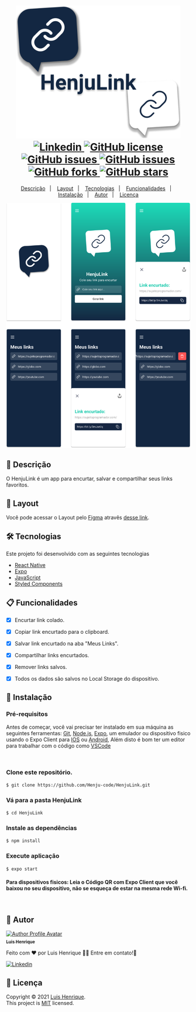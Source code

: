 <h1 align="center">
  <img width="450px" src="./.github/assets/logo.svg" />
  <br />
  <a href="https://www.linkedin.com/in/luis-henrique-0599b8178">
    <img alt="Linkedin" src="https://img.shields.io/badge/-Luis%20Henrique-29B6D1?label=Linkedin&logo=linkedin&style=flat-square">
  </a>
  <a href="https://github.com/Henju-code/HenjuLink/blob/master/LICENSE">
    <img alt="GitHub license" src="https://img.shields.io/github/license/henju-code/HenjuLink?color=29B6D1&style=flat-square">
  </a>
  <a href="https://github.com/henju-code/HenjuLink/issues">
    <img alt="GitHub issues" src="https://img.shields.io/github/issues/henju-code/HenjuLink?color=29B6D1&style=flat-square">
  </a>
  <a href="https://github.com/henju-code/HenjuLink/issues?q=is%3Aissue+is%3Aclosed">
    <img alt="GitHub issues" src="https://badgen.net/github/closed-issues/henju-code/HenjuLink?color=29B6D1&style=flat-square">
  </a>
  <a href="https://github.com/henju-code/HenjuLink/network">
    <img alt="GitHub forks" src="https://img.shields.io/github/forks/henju-code/HenjuLink?color=29B6D1&style=flat-square">
  </a>
  <a href="https://github.com/henju-code/HenjuLink/stargazers">
    <img alt="GitHub stars" src="https://img.shields.io/github/stars/henju-code/HenjuLink?color=29B6D1&style=flat-square">
  </a>
</h1>
<p align="center">
  <a href="#page_facing_up-descrição">Descrição</a>&nbsp;&nbsp;&nbsp;|&nbsp;&nbsp;&nbsp;
  <a href="#art-Layout">Layout</a>&nbsp;&nbsp;&nbsp;|&nbsp;&nbsp;&nbsp;
  <a href="#-tecnologias">Tecnologias</a>&nbsp;&nbsp;&nbsp;|&nbsp;&nbsp;&nbsp;
  <a href="#clipboard-Funcionalidades">Funcionalidades</a>&nbsp;&nbsp;&nbsp;|&nbsp;&nbsp;&nbsp;
  <a href="#closed_book-instalação">Instalação</a>&nbsp;&nbsp;&nbsp;|&nbsp;&nbsp;&nbsp;
  <a href="#man-Autor">Autor</a>&nbsp;&nbsp;&nbsp;|&nbsp;&nbsp;&nbsp;
  <a href="#memo-Licença">Licença</a>
</p>

<img src="./.github/assets/henjulink_screenshots.svg" />

## :page_facing_up: Descrição
O HenjuLink é um app para encurtar, salvar e compartilhar seus links favoritos.

## :art: Layout
Você pode acessar o Layout pelo <a href="https://www.figma.com">Figma<a> atravês <a href="https://www.figma.com/file/1Q0bnpN8DmdMNB1rz2Zr1O/Insider-3.0-Copy?node-id=4204%3A4">desse link<a>.

## 🛠 Tecnologias
Este projeto foi desenvolvido com as seguintes tecnologias

- [React Native](https://reactnative.dev/)
- [Expo](https://expo.io/)
- [JavaScript](https://developer.mozilla.org/pt-BR/docs/Web/JavaScript/Guide/Introduction)
- [Styled Components](https://github.com/styled-components/styled-components)

## :clipboard: Funcionalidades
- [x] Encurtar link colado.
- [x] Copiar link encurtado para o clipboard.
- [x] Salvar link encurtado na aba "Meus Links".
- [x] Compartilhar links encurtados.
- [x] Remover links salvos.
- [x] Todos os dados são salvos no Local Storage do dispositivo.


## :closed_book: Instalação

### Pré-requisitos
Antes de começar, você vai precisar ter instalado em sua máquina as seguintes ferramentas:
[Git](https://git-scm.com), [Node.js](https://nodejs.org/en/), [Expo](https://expo.io/), um emulador ou dispositivo fisico usando o Expo Client para [IOS](https://apps.apple.com/br/app/expo-go/id982107779) ou [Android](https://play.google.com/store/apps/details?id=host.exp.exponent), Além disto é bom ter um editor para trabalhar com o código como [VSCode](https://code.visualstudio.com/)

</br>

### Clone este repositório.
```bash
$ git clone https://github.com/Henju-code/HenjuLink.git
```

### Vá para a pasta HenjuLink
```bash
$ cd HenjuLink
```

### Instale as dependências
```bash
$ npm install 
```

### Execute aplicação
```bash
$ expo start
```

#### Para dispositivos fisicos: Leia o Código QR com Expo Client que você baixou no seu dispositivo, não se esqueça de estar na mesma rede Wi-fi.

</br>

## :man: Autor

<a href="https://github.com/henju-code/">
 <img src="https://avatars.githubusercontent.com/u/57817250?v=4" width="70px;" alt="Author Profile Avatar"/>
 <br />
 <sub><b>Luis Henrique</b></sub>
</a>


Feito com ❤️ por Luis Henrique :wave::wave: Entre em contato!🚀

<a href="https://www.linkedin.com/in/luis-henrique-0599b8178">
  <img alt="Linkedin" src="https://img.shields.io/badge/-Luis%20Henrique-29B6D1?label=Linkedin&logo=linkedin&style=flat-square">
</a>


## :memo: Licença

Copyright © 2021 [Luis Henrique](https://github.com/henju-code).<br />
This project is [MIT](./LICENSE) licensed.

